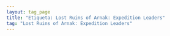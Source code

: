 ```yaml
---
layout: tag_page
title: "Etiqueta: Lost Ruins of Arnak: Expedition Leaders"
tag: "Lost Ruins of Arnak: Expedition Leaders"
---
```

